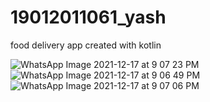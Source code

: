 # 19012011061_yash
food delivery app created with kotlin 


![WhatsApp Image 2021-12-17 at 9 07 23 PM](https://user-images.githubusercontent.com/95537402/146569556-64b93db2-32a1-4a06-842f-2d360b0a77f5.jpeg)
![WhatsApp Image 2021-12-17 at 9 06 49 PM](https://user-images.githubusercontent.com/95537402/146569568-4d62cc7a-eb5f-4efd-a92c-c38f769ad3d6.jpeg)
![WhatsApp Image 2021-12-17 at 9 07 06 PM](https://user-images.githubusercontent.com/95537402/146569569-1111bc02-84d5-4abf-b74f-c9a50760df2c.jpeg)
